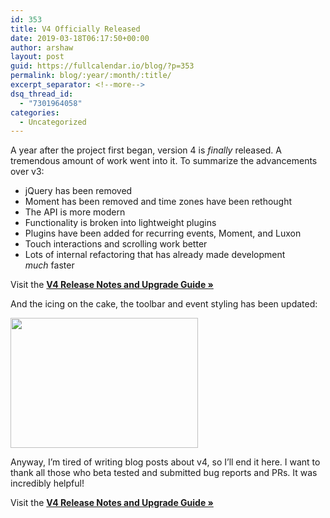 ```yaml
---
id: 353
title: V4 Officially Released
date: 2019-03-18T06:17:50+00:00
author: arshaw
layout: post
guid: https://fullcalendar.io/blog/?p=353
permalink: blog/:year/:month/:title/
excerpt_separator: <!--more-->
dsq_thread_id:
  - "7301964058"
categories:
  - Uncategorized
---
```

A year after the project first began, version 4 is _finally_ released. A tremendous amount of work went into it.<!--more--> To summarize the advancements over v3:

  * jQuery has been removed
  * Moment has been removed and time zones have been rethought
  * The API is more modern
  * Functionality is broken into lightweight plugins
  * Plugins have been added for recurring events, Moment, and Luxon
  * Touch interactions and scrolling work better
  * Lots of internal refactoring that has already made development _much_ faster

Visit the **[V4 Release Notes and Upgrade Guide »](https://fullcalendar.io/docs/upgrading-from-v3)**

And the icing on the cake, the toolbar and event styling has been updated:

<img class="alignnone size-medium wp-image-357" src="https:/assets/images/blog/2019/03/v4-styling-300x208.png" alt="" width="300" height="208"  sizes="(max-width: 300px) 100vw, 300px" /> 

Anyway, I&#8217;m tired of writing blog posts about v4, so I&#8217;ll end it here. I want to thank all those who beta tested and submitted bug reports and PRs. It was incredibly helpful!

Visit the **[V4 Release Notes and Upgrade Guide »](https://fullcalendar.io/docs/upgrading-from-v3)**
